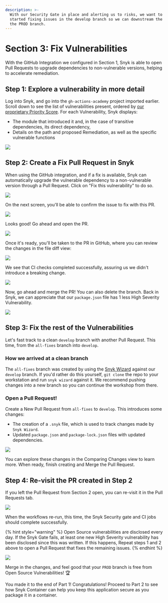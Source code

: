 ```yaml
---
description: >-
  With our Security Gate in place and alerting us to risks, we want to get
  started fixing issues in the develop branch so we can downstream the fixes to
  the PROD branch.
---
```


# Section 3: Fix Vulnerabilities

With the GitHub Integration we configured in Section 1, Snyk is able to open Pull Requests to upgrade dependencies to non-vulnerable versions, helping to accelerate remediation.

## Step 1: Explore a vulnerability in more detail

Log into Snyk, and go into the `gh-actions-academy` project imported earlier. Scroll down to see the list of vulnerabilities present, ordered by [our proprietary Priority Score](https://snyk.io/blog/snyk-priority-score/). For each Vulnerability, Snyk displays:

* The module that introduced it and, in the case of transitive dependencies, its direct dependency,
* Details on the path and proposed Remediation, as well as the specific vulnerable functions

![](https://github.com/snyk/user-docs/tree/0874305e3aea1ea3c57b0398879776ac062b3479/.gitbook/assets/snyk-vuln.png)

## Step 2: Create a Fix Pull Request in Snyk

When using the GitHub integration, and if a fix is available, Snyk can automatically upgrade the vulnerable dependency to a non-vulnerable version through a Pull Request. Click on "Fix this vulnerability" to do so.

![](https://github.com/snyk/user-docs/tree/0874305e3aea1ea3c57b0398879776ac062b3479/.gitbook/assets/snyk-fixvuln.png)

On the next screen, you'll be able to confirm the issue to fix with this PR.

![](https://github.com/snyk/user-docs/tree/0874305e3aea1ea3c57b0398879776ac062b3479/.gitbook/assets/snyk-prconfirm.png)

Looks good! Go ahead and open the PR.

![](https://github.com/snyk/user-docs/tree/0874305e3aea1ea3c57b0398879776ac062b3479/.gitbook/assets/snyk-propen.png)

Once it's ready, you'll be taken to the PR in GitHub, where you can review the changes in the file diff view:

![](https://github.com/snyk/user-docs/tree/0874305e3aea1ea3c57b0398879776ac062b3479/.gitbook/assets/gh-prdiff.png)

We see that CI checks completed successfully, assuring us we didn't introduce a breaking change.

![](https://github.com/snyk/user-docs/tree/0874305e3aea1ea3c57b0398879776ac062b3479/.gitbook/assets/gh-prchecks.png)

Now, go ahead and merge the PR! You can also delete the branch. Back in Snyk, we can appreciate that our `package.json` file has 1 less High Severity Vulnerability.

![](https://github.com/snyk/user-docs/tree/0874305e3aea1ea3c57b0398879776ac062b3479/.gitbook/assets/snyk-postpr.png)

## Step 3: Fix the rest of the Vulnerabilities

Let's fast track to a clean `develop` branch with another Pull Request. This time, from the `all-fixes` branch into `develop`.

### How we arrived at a clean branch

The `all-fixes` branch was created by using the [Snyk Wizard](https://support.snyk.io/hc/en-us/articles/360003851357-Manage-vulnerability-results-with-the-Snyk-CLI-wizard) against our `develop` branch. If you'd rather do this yourself, `git clone` the repo to your workstation and run `snyk wizard` against it. We recommend pushing changes into a new branch so you can continue the workshop from there.

### Open a Pull Request!

Create a New Pull Request from `all-fixes` to `develop`. This introduces some changes:

* The creation of a `.snyk` file, which is used to track changes made by `Snyk Wizard`. 
* Updated `package.json` and `package-lock.json` files with updated dependencies.

![](https://github.com/snyk/user-docs/tree/0874305e3aea1ea3c57b0398879776ac062b3479/.gitbook/assets/gh-allfixpr.png)

You can explore these changes in the Comparing Changes view to learn more. When ready, finish creating and Merge the Pull Request.

## Step 4: Re-visit the PR created in Step 2

If you left the Pull Request from Section 2 open, you can re-visit it in the Pull Requests tab.

![](https://github.com/snyk/user-docs/tree/0874305e3aea1ea3c57b0398879776ac062b3479/.gitbook/assets/gh-postfixes.png)

When the workflows re-run, this time, the Snyk Security gate and CI jobs should complete successfully.

{% hint style="warning" %}
Open Source vulnerabilities are disclosed every day. If the Snyk Gate fails, at least one new High Severity vulnerability has been disclosed since this was written. If this happens, Repeat steps 1 and 2 above to open a Pull Request that fixes the remaining issues.
{% endhint %}

![](https://github.com/snyk/user-docs/tree/0874305e3aea1ea3c57b0398879776ac062b3479/.gitbook/assets/gh-postfixchecks.png)

Merge in the changes, and feel good that your `PROD` branch is free from Open Source Vulnerabilities! 🏆

You made it to the end of Part 1! Congratulations! Proceed to Part 2 to see how Snyk Container can help you keep this application secure as you package it in a container.

